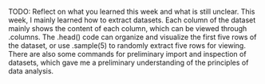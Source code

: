 TODO: Reflect on what you learned this week and what is still unclear.
This week, I mainly learned how to extract datasets. Each column of the dataset mainly shows the content of each column, which can be viewed through .columns. The .head() code can organize and visualize the first five rows of the dataset, or use .sample(5) to randomly extract five rows for viewing. There are also some commands for preliminary import and inspection of datasets, which gave me a preliminary understanding of the principles of data analysis.
